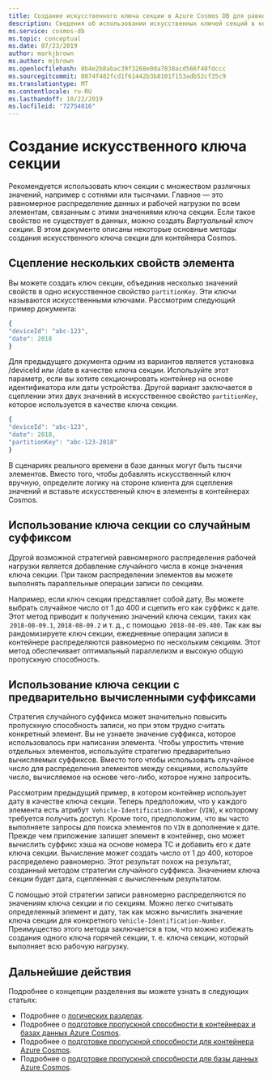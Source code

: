 ```yaml
---
title: Создание искусственного ключа секции в Azure Cosmos DB для равномерного распределения данных и рабочей нагрузки.
description: Сведения об использовании искусственных ключей секций в контейнерах Azure Cosmos
ms.service: cosmos-db
ms.topic: conceptual
ms.date: 07/23/2019
author: markjbrown
ms.author: mjbrown
ms.openlocfilehash: 8b4e2b8abac39f3268e0da7838acd566f40fdccc
ms.sourcegitcommit: 8074f482fcd1f61442b3b8101f153adb52cf35c9
ms.translationtype: MT
ms.contentlocale: ru-RU
ms.lasthandoff: 10/22/2019
ms.locfileid: "72754816"
---
```

# <a name="create-a-synthetic-partition-key"></a>Создание искусственного ключа секции

Рекомендуется использовать ключ секции с множеством различных значений, например с сотнями или тысячами. Главное — это равномерное распределение данных и рабочей нагрузки по всем элементам, связанным с этими значениями ключа секции. Если такое свойство не существует в данных, можно создать *Виртуальный ключ секции*. В этом документе описаны некоторые основные методы создания искусственного ключа секции для контейнера Cosmos.

## <a name="concatenate-multiple-properties-of-an-item"></a>Сцепление нескольких свойств элемента

Вы можете создать ключ секции, объединив несколько значений свойств в одно искусственное свойство `partitionKey`. Эти ключи называются искусственными ключами. Рассмотрим следующий пример документа:

```JavaScript
{
"deviceId": "abc-123",
"date": 2018
}
```

Для предыдущего документа одним из вариантов является установка /deviceId или /date в качестве ключа секции. Используйте этот параметр, если вы хотите секционировать контейнер на основе идентификатора или даты устройства. Другой вариант заключается в сцеплении этих двух значений в искусственное свойство `partitionKey`, которое используется в качестве ключа секции.

```JavaScript
{
"deviceId": "abc-123",
"date": 2018,
"partitionKey": "abc-123-2018"
}
```

В сценариях реального времени в базе данных могут быть тысячи элементов. Вместо того, чтобы добавлять искусственный ключ вручную, определите логику на стороне клиента для сцепления значений и вставьте искусственный ключ в элементы в контейнерах Cosmos.

## <a name="use-a-partition-key-with-a-random-suffix"></a>Использование ключа секции со случайным суффиксом

Другой возможной стратегией равномерного распределения рабочей нагрузки является добавление случайного числа в конце значения ключа секции. При таком распределении элементов вы можете выполнять параллельные операции записи по секциям.

Например, если ключ секции представляет собой дату, Вы можете выбрать случайное число от 1 до 400 и сцепить его как суффикс к дате. Этот метод приводит к получению значений ключа секции, таких как  `2018-08-09.1`, `2018-08-09.2` и т. д., с помощью  `2018-08-09.400`. Так как вы рандомизируете ключ секции, ежедневные операции записи в контейнере распределяются равномерно по нескольким секциям. Этот метод обеспечивает оптимальный параллелизм и высокую общую пропускную способность.

## <a name="use-a-partition-key-with-pre-calculated-suffixes"></a>Использование ключа секции с предварительно вычисленными суффиксами 

Стратегия случайного суффикса может значительно повысить пропускную способность записи, но при этом трудно считать конкретный элемент. Вы не узнаете значение суффикса, которое использовалось при написании элемента. Чтобы упростить чтение отдельных элементов, используйте стратегию предварительно вычисляемых суффиксов. Вместо того чтобы использовать случайное число для распределения элементов между секциями, используйте число, вычисляемое на основе чего-либо, которое нужно запросить.

Рассмотрим предыдущий пример, в котором контейнер использует дату в качестве ключа секции. Теперь предположим, что у каждого элемента есть атрибут  `Vehicle-Identification-Number` (`VIN`), к которому требуется получить доступ. Кроме того, предположим, что вы часто выполняете запросы для поиска элементов по `VIN` в дополнение к дате. Прежде чем приложение запишет элемент в контейнер, оно может вычислить суффикс хэша на основе номера ТС и добавить его к дате ключа секции. Вычисление может создать число от 1 до 400, которое распределено равномерно. Этот результат похож на результат, созданный методом стратегии случайного суффикса. Значением ключа секции будет дата, сцепленная с вычисленным результатом.

С помощью этой стратегии записи равномерно распределяются по значениям ключа секции и по секциям. Можно легко считывать определенный элемент и дату, так как можно вычислить значение ключа секции для конкретного `Vehicle-Identification-Number`. Преимущество этого метода заключается в том, что можно избежать создания одного ключа горячей секции, т. е. ключа секции, который выполняет всю рабочую нагрузку. 

## <a name="next-steps"></a>Дальнейшие действия

Подробнее о концепции разделения вы можете узнать в следующих статьях:

* Подробнее о [логических разделах](partition-data.md).
* Подробнее о [подготовке пропускной способности в контейнерах и базах данных Azure Cosmos](set-throughput.md).
* Подробнее о [подготовке пропускной способности для контейнера Azure Cosmos](how-to-provision-container-throughput.md).
* Подробнее о [подготовке пропускной способности для базы данных Azure Cosmos](how-to-provision-database-throughput.md).

